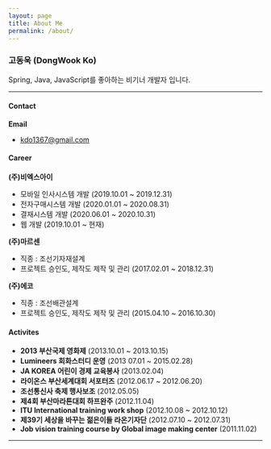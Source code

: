```yaml
---
layout: page
title: About Me
permalink: /about/
---
```



### 고동욱 (DongWook Ko)

Spring, Java, JavaScript를 좋아하는 비기너 개발자 입니다.

---

#### Contact
**Email**
  - kdo1367@gmail.com

<!-- 
#### Education

**동의대학교** (20xx.xx ~ 20xx.xx)
- 경제학전공
 -->

#### Career
**(주)비엑스아이**
- 모바일 인사시스템 개발 (2019.10.01 ~ 2019.12.31)
- 전자구매시스템 개발 (2020.01.01 ~ 2020.08.31)
- 결재시스템 개발 (2020.06.01 ~ 2020.10.31)
- 웹 개발 (2019.10.01 ~ 현재)

**(주)마르센**
- 직종 : 조선기자재설계
- 프로젝트 승인도, 제작도 제작 및 관리 (2017.02.01 ~ 2018.12.31)

**(주)에코**
- 직종 : 조선배관설계
- 프로젝트 승인도, 제작도 제작 및 관리 (2015.04.10 ~ 2016.10.30)

<!--
#### Certificate
- 컴퓨터활용능력 2급 (취득일자:2013.04.05)
- ATC1급 (취득일자:2014.12.13)
- ATC2급 (취득일자:2014/1/24)
- ACU (취득일자:2014.10.16)
- OPIC IM3 (취득일자:2014.02.28)
- Toeic 점수 <취득일자:2015.03.19)
- 자동차운전면허증 (취득일자:2015.02.05)
-->

#### Activites

- **2013 부산국제 영화제** (2013.10.01 ~ 2013.10.15)
- **Lumineers 회화스터디 운영** (2013 07.01 ~ 2015.02.28)
- **JA KOREA 어린이 경제 교육봉사** (2013.02.04)
- **라이온스 부산세계대회 서포터즈** (2012.06.17 ~ 2012.06.20)
- **조선통신사 축제 행사보조** (2012.05.05)
- **제4회 부산마라톤대회 하프완주** (2012.11.04)
- **ITU International training work shop** (2012.10.08 ~ 2012.10.12)
- **제39기 세상을 바꾸는 젊은이들 라온기자단** (2012.07.10 ~ 2012.07.31)
- **Job vision training course by Global image making center** (2011.11.02)

---
